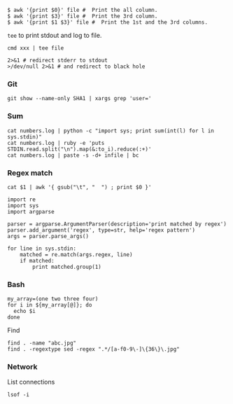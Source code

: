 ```
$ awk '{print $0}' file #  Print the all column.
$ awk '{print $3}' file #  Print the 3rd column.
$ awk '{print $1 $3}' file #  Print the 1st and the 3rd columns.
```

`tee` to print stdout and log to file.
```
cmd xxx | tee file
```

```
2>&1 # redirect stderr to stdout
>/dev/null 2>&1 # and redirect to black hole
```

### Git

```
git show --name-only SHA1 | xargs grep 'user='
```

### Sum
```
cat numbers.log | python -c "import sys; print sum(int(l) for l in sys.stdin)"
cat numbers.log | ruby -e 'puts STDIN.read.split("\n").map(&:to_i).reduce(:+)'
cat numbers.log | paste -s -d+ infile | bc
```
### Regex match
```
cat $1 | awk '{ gsub("\t", "  ") ; print $0 }'
```

```
import re
import sys
import argparse

parser = argparse.ArgumentParser(description='print matched by regex')
parser.add_argument('regex', type=str, help='regex pattern')
args = parser.parse_args()

for line in sys.stdin:
    matched = re.match(args.regex, line)
    if matched:
        print matched.group(1)
```
### Bash
```
my_array=(one two three four)
for i in ${my_array[@]}; do
  echo $i
done
```
Find
```
find . -name "abc.jpg"
find . -regextype sed -regex ".*/[a-f0-9\-]\{36\}\.jpg"
```

### Network

List connections
```
lsof -i
```
